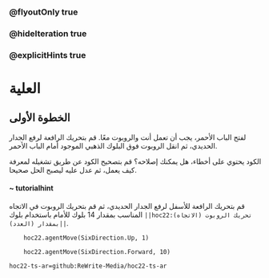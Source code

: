 ### @flyoutOnly true
### @hideIteration true
### @explicitHints true


# العلية

## الخطوة الأولى
لفتح الباب الأحمر، يجب أن تعمل أنت والروبوت معًا. قم بتحريك الرافعة لرفع الجدار الحديدي، ثم انقل الروبوت فوق البلوك الذهبي الموجود أمام الباب الأحمر.

الكود يحتوي على أخطاء، هل يمكنك إصلاحه؟ قم بتصحيح الكود عن طريق تشغيله لمعرفة كيف يعمل، ثم عدل عليه ليصبح الحل صحيحا.


#### ~ tutorialhint 
قم بتحريك الرافعة للأسفل لرفع الجدار الحديدي، ثم قم بتحريك الروبوت في الاتجاه المناسب بمقدار 14 بلوك للأمام باستخدام بلوك ``||hoc22:تحريك الروبوت (الاتجاه) بمقدار (العدد)||``. 



```ghost
    hoc22.agentMove(SixDirection.Up, 1)
```
```template
    hoc22.agentMove(SixDirection.Forward, 10)     
```
```package
hoc22-ts-ar=github:ReWrite-Media/hoc22-ts-ar
```